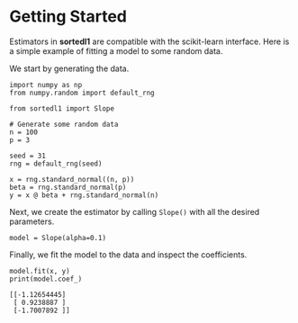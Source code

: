# Getting Started

Estimators in **sortedl1** are compatible with the scikit-learn interface. Here is a simple example of fitting a model to some random data.

We start by generating the data.

```{testcode}
import numpy as np
from numpy.random import default_rng

from sortedl1 import Slope

# Generate some random data
n = 100
p = 3

seed = 31
rng = default_rng(seed)

x = rng.standard_normal((n, p))
beta = rng.standard_normal(p)
y = x @ beta + rng.standard_normal(n)
```

Next, we create the estimator by calling `Slope()` with all the desired parameters.

```{testcode}
model = Slope(alpha=0.1)
```

Finally, we fit the model to the data and inspect the coefficients.

```{testcode}
model.fit(x, y)
print(model.coef_)
```

```{testoutput}
[[-1.12654445]
 [ 0.9238887 ]
 [-1.7007892 ]]
```
